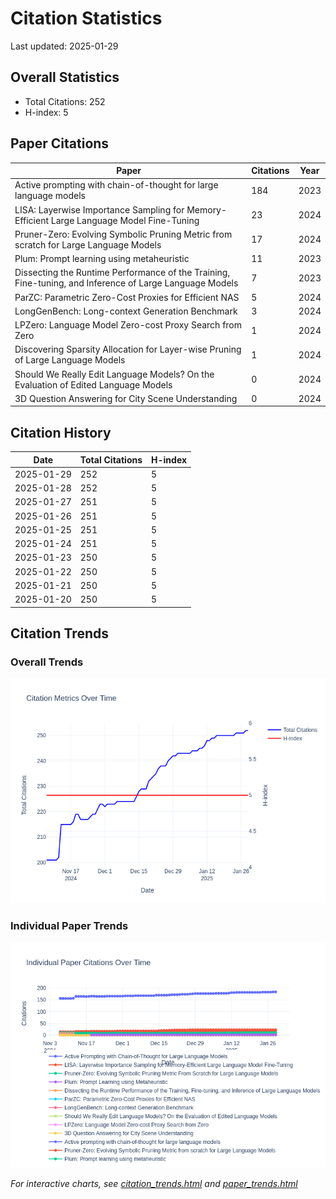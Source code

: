 # Citation Statistics

Last updated: 2025-01-29

## Overall Statistics
- Total Citations: 252
- H-index: 5

## Paper Citations

| Paper | Citations | Year |
| ----- | --------- | ---- |
| Active prompting with chain-of-thought for large language models | 184 | 2023 |
| LISA: Layerwise Importance Sampling for Memory-Efficient Large Language Model Fine-Tuning | 23 | 2024 |
| Pruner-Zero: Evolving Symbolic Pruning Metric from scratch for Large Language Models | 17 | 2024 |
| Plum: Prompt learning using metaheuristic | 11 | 2023 |
| Dissecting the Runtime Performance of the Training, Fine-tuning, and Inference of Large Language Models | 7 | 2023 |
| ParZC: Parametric Zero-Cost Proxies for Efficient NAS | 5 | 2024 |
| LongGenBench: Long-context Generation Benchmark | 3 | 2024 |
| LPZero: Language Model Zero-cost Proxy Search from Zero | 1 | 2024 |
| Discovering Sparsity Allocation for Layer-wise Pruning of Large Language Models | 1 | 2024 |
| Should We Really Edit Language Models? On the Evaluation of Edited Language Models | 0 | 2024 |
| 3D Question Answering for City Scene Understanding | 0 | 2024 |

## Citation History

| Date | Total Citations | H-index |
| ---- | --------------- | ------- |
| 2025-01-29 | 252 | 5 |
| 2025-01-28 | 252 | 5 |
| 2025-01-27 | 251 | 5 |
| 2025-01-26 | 251 | 5 |
| 2025-01-25 | 251 | 5 |
| 2025-01-24 | 251 | 5 |
| 2025-01-23 | 250 | 5 |
| 2025-01-22 | 250 | 5 |
| 2025-01-21 | 250 | 5 |
| 2025-01-20 | 250 | 5 |

## Citation Trends

### Overall Trends
![Citation Trends](citation_trends.png)

### Individual Paper Trends
![Paper Trends](paper_trends.png)

*For interactive charts, see [citation_trends.html](citation_trends.html) and [paper_trends.html](paper_trends.html)*